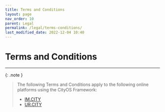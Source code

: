 ```yaml
---
title: Terms and Conditions
layout: page
nav_order: 10
parent: Legal
permalink: /legal/terms-conditions/
last_modified_date: 2022-12-04 10:40
---
```


# Terms and Conditions

----------------


{: .note }
>The following Terms and Conditions apply to the following online platforms using the CityOS Framework:
>
>- [IM.CITY]
>- [UR.CITY]




[IM.CITY]: https://im.city
[UR.CITY]: https://ur.city
